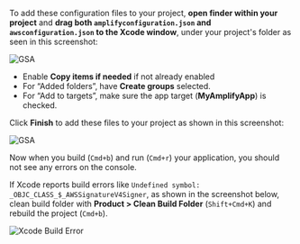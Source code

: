 To add these configuration files to your project, **open finder within your project** and **drag both `amplifyconfiguration.json` and `awsconfiguration.json` to the Xcode window**, under your project's folder as seen in this screenshot:

![GSA](~/images/project-setup/50_1_dragDrop.png)

* Enable **Copy items if needed** if not already enabled
* For “Added folders”, have **Create groups** selected.
* For “Add to targets”, make sure the app target (**MyAmplifyApp**) is checked.

Click **Finish** to add these files to your project as shown in this screenshot:

![GSA](~/images/project-setup/50_2_addFiles.png)

Now when you build (`Cmd+b`) and run (`Cmd+r`) your application, you should not see any errors on the console.

<amplify-callout>

If Xcode reports build errors like `Undefined symbol: _OBJC_CLASS_$_AWSSignatureV4Signer`, as shown in the screenshot below, clean build folder with **Product > Clean Build Folder** (`Shift+Cmd+K`) and rebuild the project (`Cmd+b`).

![Xcode Build Error](~/images/xcode-build-error.png)

</amplify-callout>
